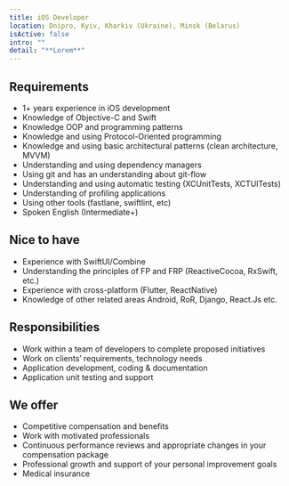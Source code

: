 ```yaml
---
title: iOS Developer
location: Dnipro, Kyiv, Kharkiv (Ukraine), Minsk (Belarus)
isActive: false
intro: ""
detail: "**Lorem**"
---
```

## **Requirements**

* 1+ years experience in iOS development
* Knowledge of Objective-C and Swift
* Knowledge OOP and programming patterns
* Knowledge and using Protocol-Oriented programming
* Knowledge and using basic architectural patterns (clean architecture, MVVM)
* Understanding and using dependency managers
* Using git and has an understanding about git-flow
* Understanding and using automatic testing (XCUnitTests, XCTUITests)
* Understanding of profiling applications
* Using other tools (fastlane, swiftlint, etc)
* Spoken English (Intermediate+)

## **Nice to have**

* Experience with SwiftUI/Combine
* Understanding the principles of FP and FRP (ReactiveCocoa, RxSwift, etc.)
* Experience with cross-platform (Flutter, ReactNative)
* Knowledge of other related areas Android, RoR, Django, React.Js etc.

## **Responsibilities**

* Work within a team of developers to complete proposed initiatives
* Work on clients’ requirements, technology needs
* Application development, coding & documentation
* Application unit testing and support

## **We offer**

* Competitive compensation and benefits
* Work with motivated professionals
* Continuous performance reviews and appropriate changes in your compensation package
* Professional growth and support of your personal improvement goals
* Medical insurance
